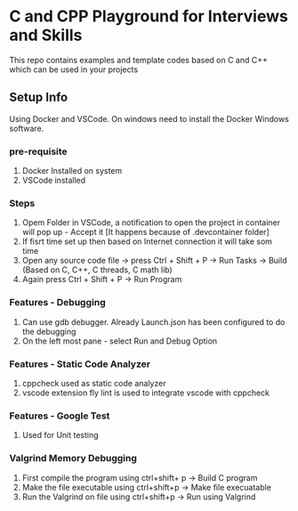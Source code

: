 # C and CPP Playground for Interviews and Skills
This repo contains examples and template codes based on C and C++ which can be used in your projects

## Setup Info
Using Docker and VSCode. On windows need to install the Docker Windows software. 
### pre-requisite
1. Docker Installed on system
2. VSCode installed
### Steps
1. Opem Folder in VSCode, a notification to open the project in container will pop up - Accept it [It happens because of .devcontainer folder]
2. If fisrt time set up then based on Internet connection it will take som time
3. Open any source code file -> press Ctrl + Shift + P -> Run Tasks -> Build (Based on C, C++, C threads, C math lib)
4. Again press Ctrl + Shift + P -> Run Program

### Features - Debugging
1. Can use gdb debugger. Already Launch.json has been configured to do the debugging
2. On the left most pane - select Run and Debug Option

### Features - Static Code Analyzer
1. cppcheck used as static code analyzer
2. vscode extension fly lint is used to integrate vscode with cppcheck

### Features - Google Test
1. Used for Unit testing

### Valgrind Memory Debugging
1. First compile the program using ctrl+shift+ p -> Build C program
2. Make the file executable using ctrl+shift+p -> Make file execuatable
3. Run the Valgrind on file using ctrl+shift+p -> Run using Valgrind

   
